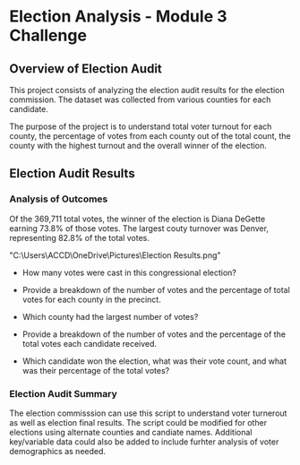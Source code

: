 # Election Analysis - Module 3 Challenge


## Overview of Election Audit

This project consists of analyzing the election audit results for the election commission.   The dataset was collected from various counties for each candidate. 


The purpose of the project is to understand total voter turnout for each county, the percentage of votes from each county out of the total count, the county with the highest turnout and the overall winner of the election.


## Election Audit Results


### Analysis of Outcomes 

Of the 369,711 total votes, the winner of the election is Diana DeGette earning 73.8% of those votes.  The largest couty turnover was Denver, representing 82.8% of the total votes.


"C:\Users\ACCD\OneDrive\Pictures\Election Results.png"


- How many votes were cast in this congressional election?

- Provide a breakdown of the number of votes and the percentage of total votes for each county in the precinct.

- Which county had the largest number of votes?

- Provide a breakdown of the number of votes and the percentage of the total votes each candidate received.

- Which candidate won the election, what was their vote count, and what was their percentage of the total votes?



### Election Audit Summary

The election commisssion can use this script to understand voter turnerout as well as election final results.  The script could be modified for other elections using alternate counties and candiate names.  Additional key/variable data could also be added to include furhter analysis of voter demographics as needed.
